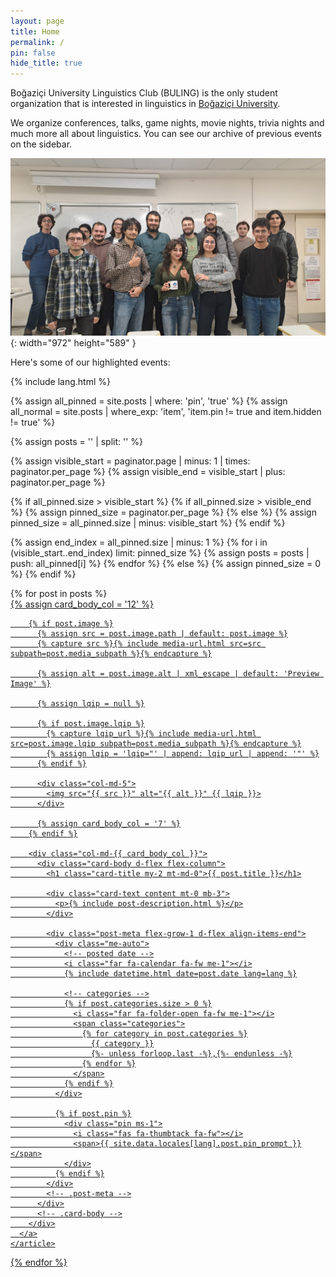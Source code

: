 ```yaml
---
layout: page
title: Home
permalink: /
pin: false
hide_title: true
---
```


Boğaziçi University Linguistics Club (BULING) is the only student organization that is interested in linguistics in [Boğaziçi University](https://bogazici.edu.tr).

We organize conferences, talks, game nights, movie nights, trivia nights and much more all about linguistics. You can see our archive of previous events on the sidebar.

![A Picture from the General Meeting from 2023](/assets/img/home-pic.jpg){: width="972" height="589" }

Here's some of our highlighted events:

{% include lang.html %}

{% assign all_pinned = site.posts | where: 'pin', 'true' %}
{% assign all_normal = site.posts | where_exp: 'item', 'item.pin != true and item.hidden != true' %}

{% assign posts = '' | split: '' %}

{% assign visible_start = paginator.page | minus: 1 | times: paginator.per_page %}
{% assign visible_end = visible_start | plus: paginator.per_page %}

{% if all_pinned.size > visible_start %}
  {% if all_pinned.size > visible_end %}
    {% assign pinned_size = paginator.per_page %}
  {% else %}
    {% assign pinned_size = all_pinned.size | minus: visible_start %}
  {% endif %}

  {% assign end_index = all_pinned.size | minus: 1 %}
  {% for i in (visible_start..end_index) limit: pinned_size %}
    {% assign posts = posts | push: all_pinned[i] %}
  {% endfor %}
{% else %}
  {% assign pinned_size = 0 %}
{% endif %}

<div id="post-list" class="flex-grow-1 px-xl-1">
  {% for post in posts %}
    <article class="card-wrapper card">
      <a href="{{ post.url | relative_url }}" class="post-preview row g-0 flex-md-row-reverse">
        {% assign card_body_col = '12' %}

        {% if post.image %}
          {% assign src = post.image.path | default: post.image %}
          {% capture src %}{% include media-url.html src=src subpath=post.media_subpath %}{% endcapture %}

          {% assign alt = post.image.alt | xml_escape | default: 'Preview Image' %}

          {% assign lqip = null %}

          {% if post.image.lqip %}
            {% capture lqip_url %}{% include media-url.html src=post.image.lqip subpath=post.media_subpath %}{% endcapture %}
            {% assign lqip = 'lqip="' | append: lqip_url | append: '"' %}
          {% endif %}

          <div class="col-md-5">
            <img src="{{ src }}" alt="{{ alt }}" {{ lqip }}>
          </div>

          {% assign card_body_col = '7' %}
        {% endif %}

        <div class="col-md-{{ card_body_col }}">
          <div class="card-body d-flex flex-column">
            <h1 class="card-title my-2 mt-md-0">{{ post.title }}</h1>

            <div class="card-text content mt-0 mb-3">
              <p>{% include post-description.html %}</p>
            </div>

            <div class="post-meta flex-grow-1 d-flex align-items-end">
              <div class="me-auto">
                <!-- posted date -->
                <i class="far fa-calendar fa-fw me-1"></i>
                {% include datetime.html date=post.date lang=lang %}

                <!-- categories -->
                {% if post.categories.size > 0 %}
                  <i class="far fa-folder-open fa-fw me-1"></i>
                  <span class="categories">
                    {% for category in post.categories %}
                      {{ category }}
                      {%- unless forloop.last -%},{%- endunless -%}
                    {% endfor %}
                  </span>
                {% endif %}
              </div>

              {% if post.pin %}
                <div class="pin ms-1">
                  <i class="fas fa-thumbtack fa-fw"></i>
                  <span>{{ site.data.locales[lang].post.pin_prompt }}</span>
                </div>
              {% endif %}
            </div>
            <!-- .post-meta -->
          </div>
          <!-- .card-body -->
        </div>
      </a>
    </article>
  {% endfor %}
</div>
<!-- #post-list -->

